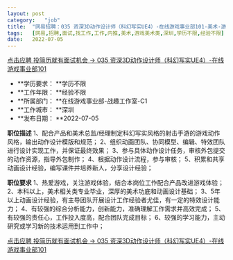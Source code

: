 ```yaml
---
layout:	post
category:	"job"
title:	"网易招聘：035 资深3D动作设计师（科幻写实UE4）-在线游戏事业部101-美术-游戏美术类-深圳学历不限经验不限"
tags:	[网易,招聘,面试,找工作,工作,内推,美术,游戏美术类,深圳,学历不限,经验不限]
date:	2022-07-05
---
```


[点击应聘 投简历就有面试机会 -> 035 资深3D动作设计师（科幻写实UE4）-在线游戏事业部101](http://mobile.bole.netease.com/bole/boleDetail?id=32176&employeeId=346f03c3cda5f04c&key=all)



- **学历要求： **学历不限
- **工作年限： **经验不限
- **所属部门： **在线游戏事业部-战趣工作室-C1
- **工作城市： **深圳
- **发布日期： **2022-07-05



**职位描述**
1、配合产品和美术总监/经理制定科幻写实风格的射击手游的游戏动作风格，输出动作设计模版和规范；
2、组织动画团队、协同模型、编辑、特效团队进行设计实现工作，并保证最终效果；
3、参与具体动作设计任务，审核外包提交的动作资源，指导外包制作；
4、根据动作设计流程，参与审核；
5、积累和共享动画设计经验，编写课件并培养新人，分享设计经验；



**职位要求**
1、热爱游戏，关注游戏体验，结合本岗位工作配合产品改进游戏体验；
2、本科以上，美术相关类专业毕业，深厚的美术功底和动画设计基础；
3、5年以上动画设计经验，有主导团队开展设计工作经验者尤佳，有一定的特效设计能力；
4、有较强的综合分析能力，创新能力，准确理解工作需求并高效完成；
5、有较强的责任心，工作投入度高，配合团队完成目标；
6、较强的学习能力，主动研究或学习新的技术运用到工作中；



[点击应聘 投简历就有面试机会 -> 035 资深3D动作设计师（科幻写实UE4）-在线游戏事业部101](http://mobile.bole.netease.com/bole/boleDetail?id=32176&employeeId=346f03c3cda5f04c&key=all)